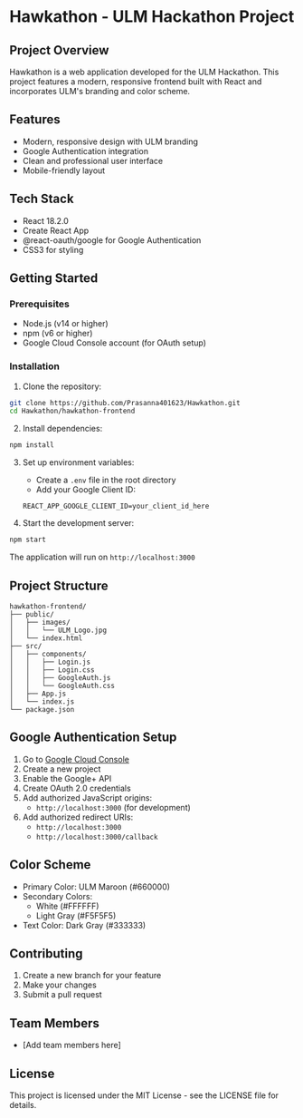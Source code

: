 # Hawkathon - ULM Hackathon Project

## Project Overview
Hawkathon is a web application developed for the ULM Hackathon. This project features a modern, responsive frontend built with React and incorporates ULM's branding and color scheme.

## Features
- Modern, responsive design with ULM branding
- Google Authentication integration
- Clean and professional user interface
- Mobile-friendly layout

## Tech Stack
- React 18.2.0
- Create React App
- @react-oauth/google for Google Authentication
- CSS3 for styling

## Getting Started

### Prerequisites
- Node.js (v14 or higher)
- npm (v6 or higher)
- Google Cloud Console account (for OAuth setup)

### Installation

1. Clone the repository:
```bash
git clone https://github.com/Prasanna401623/Hawkathon.git
cd Hawkathon/hawkathon-frontend
```

2. Install dependencies:
```bash
npm install
```

3. Set up environment variables:
   - Create a `.env` file in the root directory
   - Add your Google Client ID:
   ```
   REACT_APP_GOOGLE_CLIENT_ID=your_client_id_here
   ```

4. Start the development server:
```bash
npm start
```

The application will run on `http://localhost:3000`

## Project Structure
```
hawkathon-frontend/
├── public/
│   ├── images/
│   │   └── ULM_Logo.jpg
│   └── index.html
├── src/
│   ├── components/
│   │   ├── Login.js
│   │   ├── Login.css
│   │   ├── GoogleAuth.js
│   │   └── GoogleAuth.css
│   ├── App.js
│   └── index.js
└── package.json
```

## Google Authentication Setup
1. Go to [Google Cloud Console](https://console.cloud.google.com/)
2. Create a new project
3. Enable the Google+ API
4. Create OAuth 2.0 credentials
5. Add authorized JavaScript origins:
   - `http://localhost:3000` (for development)
6. Add authorized redirect URIs:
   - `http://localhost:3000`
   - `http://localhost:3000/callback`

## Color Scheme
- Primary Color: ULM Maroon (#660000)
- Secondary Colors: 
  - White (#FFFFFF)
  - Light Gray (#F5F5F5)
- Text Color: Dark Gray (#333333)

## Contributing
1. Create a new branch for your feature
2. Make your changes
3. Submit a pull request

## Team Members
- [Add team members here]

## License
This project is licensed under the MIT License - see the LICENSE file for details.
